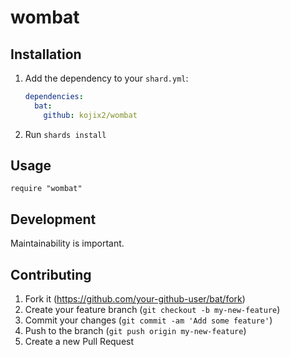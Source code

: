 # wombat

## Installation

1. Add the dependency to your `shard.yml`:

   ```yaml
   dependencies:
     bat:
       github: kojix2/wombat
   ```

2. Run `shards install`

## Usage

```crystal
require "wombat"
```

## Development

Maintainability is important. 

## Contributing

1. Fork it (<https://github.com/your-github-user/bat/fork>)
2. Create your feature branch (`git checkout -b my-new-feature`)
3. Commit your changes (`git commit -am 'Add some feature'`)
4. Push to the branch (`git push origin my-new-feature`)
5. Create a new Pull Request
